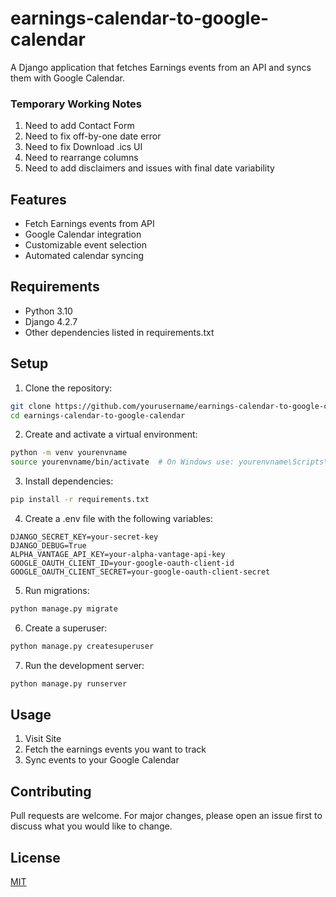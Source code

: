 # earnings-calendar-to-google-calendar

A Django application that fetches Earnings events from an API and syncs them with Google Calendar.

### Temporary Working Notes
1. Need to add Contact Form
2. Need to fix off-by-one date error
3. Need to fix Download .ics UI
4. Need to rearrange columns
5. Need to add disclaimers and issues with final date variability


## Features

- Fetch Earnings events from API
- Google Calendar integration
- Customizable event selection
- Automated calendar syncing

## Requirements

- Python 3.10
- Django 4.2.7
- Other dependencies listed in requirements.txt

## Setup

1. Clone the repository:
```bash
git clone https://github.com/yourusername/earnings-calendar-to-google-calendar.git
cd earnings-calendar-to-google-calendar
```

2. Create and activate a virtual environment:
```bash
python -m venv yourenvname
source yourenvname/bin/activate  # On Windows use: yourenvname\Scripts\activate
```

3. Install dependencies:
```bash
pip install -r requirements.txt
```

4. Create a .env file with the following variables:
```
DJANGO_SECRET_KEY=your-secret-key
DJANGO_DEBUG=True
ALPHA_VANTAGE_API_KEY=your-alpha-vantage-api-key
GOOGLE_OAUTH_CLIENT_ID=your-google-oauth-client-id
GOOGLE_OAUTH_CLIENT_SECRET=your-google-oauth-client-secret
```

5. Run migrations:
```bash
python manage.py migrate
```

6. Create a superuser:
```bash
python manage.py createsuperuser
```

7. Run the development server:
```bash
python manage.py runserver
```

## Usage

1. Visit Site
2. Fetch the earnings events you want to track
5. Sync events to your Google Calendar

## Contributing

Pull requests are welcome. For major changes, please open an issue first to discuss what you would like to change.

## License

[MIT](https://choosealicense.com/licenses/mit/)

